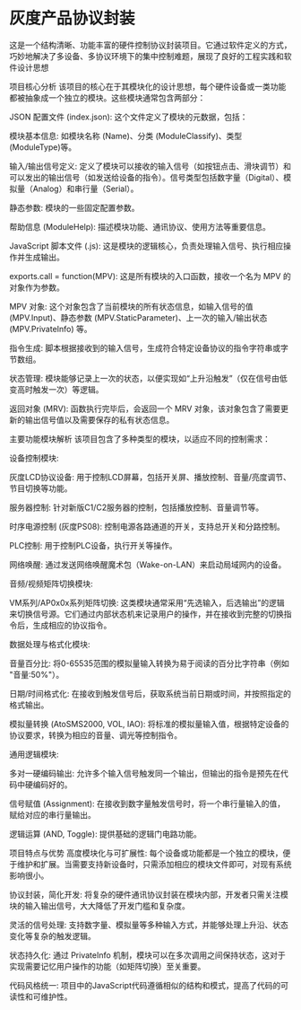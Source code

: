 # 灰度产品协议封装
这是一个结构清晰、功能丰富的硬件控制协议封装项目。它通过软件定义的方式，巧妙地解决了多设备、多协议环境下的集中控制难题，展现了良好的工程实践和软件设计思想

项目核心分析
该项目的核心在于其模块化的设计思想，每个硬件设备或一类功能都被抽象成一个独立的模块。这些模块通常包含两部分：

JSON 配置文件 (index.json): 这个文件定义了模块的元数据，包括：

模块基本信息: 如模块名称 (Name)、分类 (ModuleClassify)、类型 (ModuleType)等。

输入/输出信号定义: 定义了模块可以接收的输入信号（如按钮点击、滑块调节）和可以发出的输出信号（如发送给设备的指令）。信号类型包括数字量（Digital）、模拟量（Analog）和串行量（Serial）。

静态参数: 模块的一些固定配置参数。

帮助信息 (ModuleHelp): 描述模块功能、通讯协议、使用方法等重要信息。

JavaScript 脚本文件 (.js): 这是模块的逻辑核心，负责处理输入信号、执行相应操作并生成输出。

exports.call = function(MPV): 这是所有模块的入口函数，接收一个名为 MPV 的对象作为参数。

MPV 对象: 这个对象包含了当前模块的所有状态信息，如输入信号的值 (MPV.Input)、静态参数 (MPV.StaticParameter)、上一次的输入/输出状态 (MPV.PrivateInfo) 等。

指令生成: 脚本根据接收到的输入信号，生成符合特定设备协议的指令字符串或字节数组。

状态管理: 模块能够记录上一次的状态，以便实现如“上升沿触发”（仅在信号由低变高时触发一次）等逻辑。

返回对象 (MRV): 函数执行完毕后，会返回一个 MRV 对象，该对象包含了需要更新的输出信号值以及需要保存的私有状态信息。

主要功能模块解析
该项目包含了多种类型的模块，以适应不同的控制需求：

设备控制模块:

灰度LCD协议设备: 用于控制LCD屏幕，包括开关屏、播放控制、音量/亮度调节、节目切换等功能。

服务器控制: 针对新版C1/C2服务器的控制，包括播放控制、音量调节等。

时序电源控制 (灰度PS08): 控制电源各路通道的开关，支持总开关和分路控制。

PLC控制: 用于控制PLC设备，执行开关等操作。

网络唤醒: 通过发送网络唤醒魔术包（Wake-on-LAN）来启动局域网内的设备。

音频/视频矩阵切换模块:

VM系列/AP0x0x系列矩阵切换: 这类模块通常采用“先选输入，后选输出”的逻辑来切换信号源。它们通过内部状态机来记录用户的操作，并在接收到完整的切换指令后，生成相应的协议指令。

数据处理与格式化模块:

音量百分比: 将0-65535范围的模拟量输入转换为易于阅读的百分比字符串（例如 "音量:50%"）。

日期/时间格式化: 在接收到触发信号后，获取系统当前日期或时间，并按照指定的格式输出。

模拟量转换 (AtoSMS2000, VOL, IAO): 将标准的模拟量输入值，根据特定设备的协议要求，转换为相应的音量、调光等控制指令。

通用逻辑模块:

多对一硬编码输出: 允许多个输入信号触发同一个输出，但输出的指令是预先在代码中硬编码好的。

信号赋值 (Assignment): 在接收到数字量触发信号时，将一个串行量输入的值，赋给对应的串行量输出。

逻辑运算 (AND, Toggle): 提供基础的逻辑门电路功能。

项目特点与优势
高度模块化与可扩展性: 每个设备或功能都是一个独立的模块，便于维护和扩展。当需要支持新设备时，只需添加相应的模块文件即可，对现有系统影响很小。

协议封装，简化开发: 将复杂的硬件通讯协议封装在模块内部，开发者只需关注模块的输入输出信号，大大降低了开发门槛和复杂度。

灵活的信号处理: 支持数字量、模拟量等多种输入方式，并能够处理上升沿、状态变化等复杂的触发逻辑。

状态持久化: 通过 PrivateInfo 机制，模块可以在多次调用之间保持状态，这对于实现需要记忆用户操作的功能（如矩阵切换）至关重要。

代码风格统一: 项目中的JavaScript代码遵循相似的结构和模式，提高了代码的可读性和可维护性。
